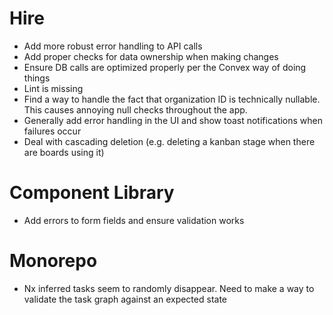 # Hire

- Add more robust error handling to API calls
- Add proper checks for data ownership when making changes
- Ensure DB calls are optimized properly per the Convex way of doing things
- Lint is missing
- Find a way to handle the fact that organization ID is technically nullable. This causes annoying null checks throughout the app.
- Generally add error handling in the UI and show toast notifications when failures occur
- Deal with cascading deletion (e.g. deleting a kanban stage when there are boards using it)

# Component Library

- Add errors to form fields and ensure validation works

# Monorepo

- Nx inferred tasks seem to randomly disappear. Need to make a way to validate the task graph against an expected state
